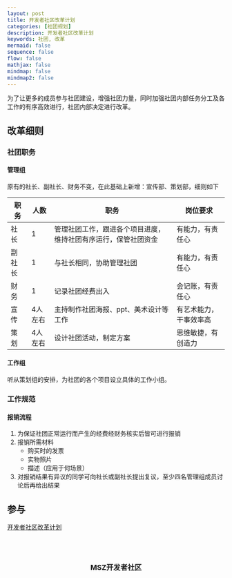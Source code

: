 ```yaml
---
layout: post
title: 开发者社区改革计划
categories: [社团规划]
description: 开发者社区改革计划
keywords: 社团, 改革
mermaid: false
sequence: false
flow: false
mathjax: false
mindmap: false
mindmap2: false
---
```


为了让更多的成员参与社团建设，增强社团力量，同时加强社团内部任务分工及各工作的有序高效进行，社团内部决定进行改革。

## 改革细则

### 社团职务

#### 管理组

原有的社长、副社长、财务不变，在此基础上新增：宣传部、策划部，细则如下

| 职务   | 人数 | 职务                                                           | 岗位要求               |
| ------ | ---- | -------------------------------------------------------------- | ---------------------- |
| 社长   | 1    | 管理社团工作，跟进各个项目进度，维持社团有序运行，保管社团资金 | 有能力，有责任心       |
| 副社长 | 1    | 与社长相同，协助管理社团                                       | 有能力，有责任心       |
| 财务   | 1    | 记录社团经费出入                                               | 会记账，有责任心       |
| 宣传   | 4人左右    | 主持制作社团海报、ppt、美术设计等工作                          | 有艺术能力，干事效率高 |
| 策划   | 4人左右    | 设计社团活动，制定方案                                         | 思维敏捷，有创造力     |

#### 工作组

听从策划组的安排，为社团的各个项目设立具体的工作小组。

### 工作规范

#### 报销流程

1. 为保证社团正常运行而产生的经费经财务核实后皆可进行报销
2. 报销所需材料
   * 购买时的发票
   * 实物照片
   * 描述（应用于何场景）
3. 对报销结果有异议的同学可向社长或副社长提出复议，至少四名管理组成员讨论后再给出结果

## 参与

[开发者社区改革计划](https://www.wjx.cn/vm/hjb6yzA.aspx#)

<br><br>
<center><h3>MSZ开发者社区</h3></center>